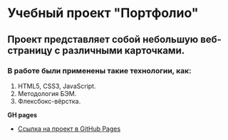# Учебный проект __"Портфолио"__
## Проект представляет собой небольшую веб-страницу с различными карточками.
### В работе были применены такие технологии, как:
1. HTML5, CSS3, JavaScript.
2. Методология БЭМ.
3. Флексбокс-вёрстка.

**GH pages**

* [Ссылка на проект в GitHub Pages](https://petrovms.github.io/Second-project/index.html) 